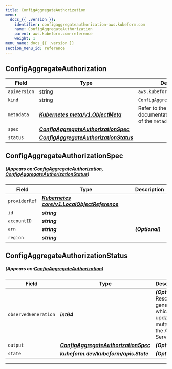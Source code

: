 ```yaml
---
title: ConfigAggregateAuthorization
menu:
  docs_{{ .version }}:
    identifier: configaggregateauthorization-aws.kubeform.com
    name: ConfigAggregateAuthorization
    parent: aws.kubeform.com-reference
    weight: 1
menu_name: docs_{{ .version }}
section_menu_id: reference
---
```


## ConfigAggregateAuthorization
| Field | Type | Description |
| ------ | ----- | ----------- |
| `apiVersion` | string | `aws.kubeform.com/v1alpha1` |
|    `kind` | string | `ConfigAggregateAuthorization` |
| `metadata` | ***[Kubernetes meta/v1.ObjectMeta](https://kubernetes.io/docs/reference/generated/kubernetes-api/v1.13/#objectmeta-v1-meta)***|Refer to the Kubernetes API documentation for the fields of the `metadata` field.|
| `spec` | ***[ConfigAggregateAuthorizationSpec](#ConfigAggregateAuthorizationSpec)***||
| `status` | ***[ConfigAggregateAuthorizationStatus](#ConfigAggregateAuthorizationStatus)***||
## ConfigAggregateAuthorizationSpec
##### (Appears on:[ConfigAggregateAuthorization](#ConfigAggregateAuthorization), [ConfigAggregateAuthorizationStatus](#ConfigAggregateAuthorizationStatus))
| Field | Type | Description |
| ------ | ----- | ----------- |
| `providerRef` | ***[Kubernetes core/v1.LocalObjectReference](https://kubernetes.io/docs/reference/generated/kubernetes-api/v1.13/#localobjectreference-v1-core)***||
| `id` | ***string***||
| `accountID` | ***string***||
| `arn` | ***string***| ***(Optional)*** |
| `region` | ***string***||
## ConfigAggregateAuthorizationStatus
##### (Appears on:[ConfigAggregateAuthorization](#ConfigAggregateAuthorization))
| Field | Type | Description |
| ------ | ----- | ----------- |
| `observedGeneration` | ***int64***| ***(Optional)*** Resource generation, which is updated on mutation by the API Server.|
| `output` | ***[ConfigAggregateAuthorizationSpec](#ConfigAggregateAuthorizationSpec)***| ***(Optional)*** |
| `state` | ***kubeform.dev/kubeform/apis.State***| ***(Optional)*** |
---
